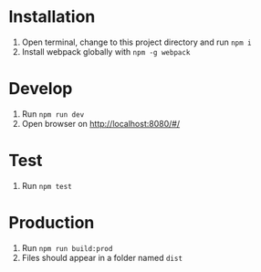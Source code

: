 # Installation

1. Open terminal, change to this project directory and run `npm i`
2. Install webpack globally with `npm -g webpack`

# Develop

1. Run `npm run dev`
2. Open browser on [http://localhost:8080/#/](http://localhost:8080/#/)

# Test

1. Run `npm test`

# Production

1. Run `npm run build:prod`
2. Files should appear in a folder named `dist`

